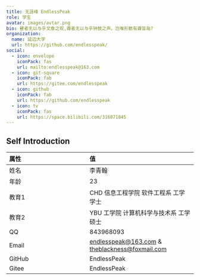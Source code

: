 ```yaml
---
title: 无涯峰 EndlessPeak
role: 学生
avatar: images/avtar.png
bio: 瞽者无以与乎文章之观,聋者无以与乎钟鼓之声。岂唯形骸有聋盲哉?
organization:
  name: 延边大学
  url: https://github.com/endlesspeak/
social:
  - icon: envelope
    iconPack: fas
    url: mailto:endlesspeak@163.com
  - icon: git-square
    iconPack: fab
    url: https://gitee.com/endlesspeak
  - icon: github
    iconPack: fab
    url: https://github.com/endlesspeak
  - icon: tv
    iconPack: fas
    url: https://space.bilibili.com/316071845
---
```


## Self Introduction

<style> table th:first-of-type { width: 200px; } </style>

| 属性   | 值                                             |
| :----- | :--------------------------------------------- |
| 姓名   | 李青翰                                         |
| 年龄   | 23                                            |
| 教育1   | CHD 信息工程学院 软件工程系  工学学士                |
| 教育2   | YBU 工学院 计算机科学与技术系  工学硕士                |
| QQ     | 843968093                                      |
| Email  | endlesspeak@163.com & theblackness@foxmail.com |
| GitHub | EndlessPeak                                    |
| Gitee  | EndlessPeak                                    |

